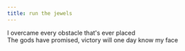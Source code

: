 ```yaml
---
title: run the jewels
---
```


I overcame every obstacle that's ever placed  
The gods have promised, victory will one day know my face
